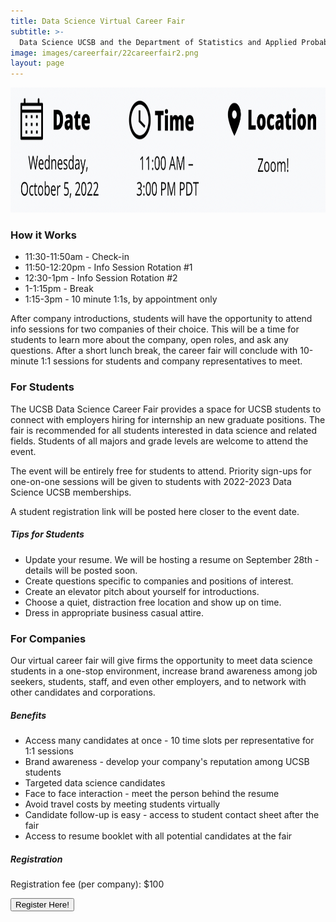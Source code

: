 ```yaml
---
title: Data Science Virtual Career Fair
subtitle: >-
  Data Science UCSB and the Department of Statistics and Applied Probability are proud to present the first Data Science Career Fair at UC Santa Barbara.
image: images/careerfair/22careerfair2.png
layout: page
---
```


<center><img src="/images/careerfair/logistics.png" class = "centerImage" width="600" height="200"></center>


### How it Works
* 11:30-11:50am - Check-in
* 11:50-12:20pm - Info Session Rotation #1
* 12:30-1pm - Info Session Rotation #2
* 1-1:15pm - Break
* 1:15-3pm - 10 minute 1:1s, by appointment only

After company introductions, students will have the opportunity to attend info sessions for two companies of their choice. This will be a time for students to learn more about the company, open roles, and ask any questions. After a short lunch break, the career fair will conclude with 10-minute 1:1 sessions for students and company representatives to meet.


### For Students

The UCSB Data Science Career Fair provides a space for UCSB students to connect with employers hiring for internship an new graduate positions. The fair is recommended for all students interested in data science and related fields. Students of all majors and grade levels are welcome to attend the event. 

The event will be entirely free for students to attend. Priority sign-ups for one-on-one sessions will be given to students with 2022-2023 Data Science UCSB memberships.

A student registration link will be posted here closer to the event date.

##### Tips for Students
* Update your resume. We will be hosting a resume on September 28th - details will be posted soon. 
* Create questions specific to companies and positions of interest.
* Create an elevator pitch about yourself for introductions.
* Choose a quiet, distraction free location and show up on time.
* Dress in appropriate business casual attire.


### For Companies

Our virtual career fair will give firms the opportunity to meet data science students in a one-stop environment, increase brand awareness among job seekers, students, staff, and even other employers, and to network with other candidates and corporations.

##### Benefits
* Access many candidates at once - 10 time slots per representative for 1:1 sessions
* Brand awareness - develop your company's reputation among UCSB students
* Targeted data science candidates
* Face to face interaction - meet the person behind the resume
* Avoid travel costs by meeting students virtually
* Candidate follow-up is easy - access to student contact sheet after the fair
* Access to resume booklet with all potential candidates at the fair

##### Registration 

Registration fee (per company): $100

<button onclick = "window.location.href='https://www.eventbrite.com/e/2022-data-science-career-fair-tickets-368811363717?utm_source=eventbrite&utm_medium=email&utm_campaign=post_publish&utm_content=shortLinkNewEmail';"> Register Here! </button>
